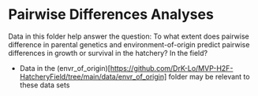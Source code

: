# Pairwise Differences Analyses
Data in this folder help answer the question: To what extent does pairwise difference in parental genetics and environment-of-origin predict pairwise differences in growth or survival in the hatchery? In the field?

- Data in the (envr_of_origin)[https://github.com/DrK-Lo/MVP-H2F-HatcheryField/tree/main/data/envr_of_origin] folder may be relevant to these data sets
